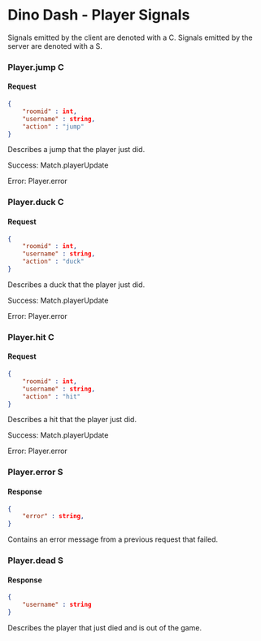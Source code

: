 # Dino Dash - Player Signals
Signals emitted by the client are denoted with a C. Signals emitted by the server are denoted with a S.
### Player.jump C
#### Request
```json
{
	"roomid" : int,
	"username" : string,
	"action" : "jump"
}
```
Describes a jump that the player just did.

Success: Match.playerUpdate

Error: Player.error
### Player.duck C
#### Request
```json
{
	"roomid" : int,
	"username" : string,
	"action" : "duck"
}
```
Describes a duck that the player just did.

Success: Match.playerUpdate

Error: Player.error
### Player.hit C
#### Request
```json
{
	"roomid" : int,
	"username" : string,
	"action" : "hit"
}
```
Describes a hit that the player just did.

Success: Match.playerUpdate

Error: Player.error
### Player.error S
#### Response
```json
{
	"error" : string,
}
```
Contains an error message from a previous request that failed.
### Player.dead S
#### Response
```json
{
	"username" : string
}
```
Describes the player that just died and is out of the game.